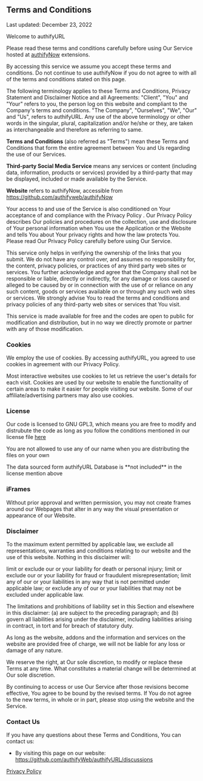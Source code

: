 <h2><strong>Terms and Conditions</strong></h2>
<p>Last updated: December 23, 2022</p>

<p>Welcome to authifyURL</p>
<p>Please read these terms and conditions carefully before using Our Service hosted at <a href ="https://github.com/authifyweb/authifyNow">authifyNow</a> extensions.</p>
<p>By accessing this service we assume you accept these terms and conditions. Do not continue to use authifyNow if you do not agree to with all of the terms and conditions stated on this page.</p>

<p>The following terminology applies to these Terms and Conditions, Privacy Statement and Disclaimer Notice and all Agreements: "Client", "You" and "Your" refers to you, the person log on this website and compliant to the Company's terms and conditions. "The Company", "Ourselves", "We", "Our" and "Us", refers to authifyURL. Any use of the above terminology or other words in the singular, plural, capitalization and/or he/she or they, are taken as interchangeable and therefore as referring to same.</p>

<p><strong>Terms and Conditions</strong> (also referred as "Terms") mean these Terms and Conditions that form the entire agreement between You and Us regarding the use of our Services. </p>
<p><strong>Third-party Social Media Service</strong> means any services or content (including data, information, products or services) provided by a third-party that may be displayed, included or made available by the Service.</p>
<p><strong>Website</strong> refers to authifyNow, accessible from <a href="https://github.com/authifyweb/authifyNow" rel="external nofollow noopener" target="_blank">https://github.com/authifyweb/authifyNow</a></p>

<p>Your access to and use of the Service is also conditioned on Your acceptance of and compliance with the Privacy Policy . Our Privacy Policy describes Our policies and procedures on the collection, use and disclosure of Your personal information when You use the Application or the Website and tells You about Your privacy rights and how the law protects You. Please read Our Privacy Policy carefully before using Our Service.</p>

This service only helps in verifying the ownership of the links that you submit. We do not have any control over, and assumes no responsibility for, the content, privacy policies, or practices of any third party web sites or services. You further acknowledge and agree that the Company shall not be responsible or liable, directly or indirectly, for any damage or loss caused or alleged to be caused by or in connection with the use of or reliance on any such content, goods or services available on or through any such web sites or services.
We strongly advise You to read the terms and conditions and privacy policies of any third-party web sites or services that You visit.

This service is made available for free and the codes are open to public for modification and distribution, but in no way we directly promote or partner with any of those modification. 

<h3><strong>Cookies</strong></h3>
<p>We employ the use of cookies. By accessing authifyURL, you agreed to use cookies in agreement with our Privacy Policy.</p>
<p>Most interactive websites use cookies to let us retrieve the user's details for each visit. Cookies are used by our website to enable the functionality of certain areas to make it easier for people visiting our website. Some of our affiliate/advertising partners may also use cookies.</p>

<h3>License</h3>
<p>Our code is licensed to GNU GPL3, which means you are free to modify and distrubute the code as long as you follow the conditions mentioned in our license file <a href ="https://github.com/authifyWeb/authifyNow/blob/main/LICENSE">here</a></p>  
<p>You are not allowed to use any of our name when you are distributing the files on your own</p>
<p> The data sourced form authifyURL Database is **not included** in the license mention above</p>

<h3><strong>iFrames</strong></h3>
<p>Without prior approval and written permission, you may not create frames around our Webpages that alter in any way the visual presentation or appearance of our Website.</p>

<h3>Disclaimer</h3>

To the maximum extent permitted by applicable law, we exclude all representations, warranties and conditions relating to our website and the use of this website. Nothing in this disclaimer will:

limit or exclude our or your liability for death or personal injury;
limit or exclude our or your liability for fraud or fraudulent misrepresentation;
limit any of our or your liabilities in any way that is not permitted under applicable law; or
exclude any of our or your liabilities that may not be excluded under applicable law.

The limitations and prohibitions of liability set in this Section and elsewhere in this disclaimer: (a) are subject to the preceding paragraph; and (b) govern all liabilities arising under the disclaimer, including liabilities arising in contract, in tort and for breach of statutory duty.

As long as the website, addons and the information and services on the website are provided free of charge, we will not be liable for any loss or damage of any nature.

<p>We reserve the right, at Our sole discretion, to modify or replace these Terms at any time. What constitutes a material change will be determined at Our sole discretion.</p>
<p>By continuing to access or use Our Service after those revisions become effective, You agree to be bound by the revised terms. If You do not agree to the new terms, in whole or in part, please stop using the website and the Service.</p>

<h3>Contact Us</h3>
<p>If you have any questions about these Terms and Conditions, You can contact us:</p>
<ul>
<li>By visiting this page on our website: <a href="https://github.com/authifyWeb/authifyURL/discussions" target="_blank" rel="external nofollow noopener">https://github.com/authifyWeb/authifyURL/discussions</a></li>
</ul>

<a href="https://github.com/authifyWeb/authifyNow/blob/main/documentation/Privacy-Policy.md" target="_blank">Privacy Policy</a>
